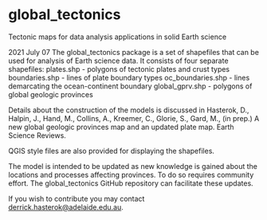 # global_tectonics
 Tectonic maps for data analysis applications in solid Earth science

2021 July 07
The global_tectonics package is a set of shapefiles that can be used for analysis of Earth science data.  It consists of four separate shapefiles:
  plates.shp - polygons of tectonic plates and crust types
  boundaries.shp - lines of plate boundary types
  oc_boundaries.shp - lines demarcating the ocean-continent boundary
  global_gprv.shp - polygons of global geologic provinces

Details about the construction of the models is discussed in Hasterok, D., Halpin, J., Hand, M., Collins, A., Kreemer, C., Glorie, S., Gard, M., (in prep.) A new global geologic provinces map and an updated plate map. Earth Science Reviews.

QGIS style files are also provided for displaying the shapefiles.

The model is intended to be updated as new knowledge is gained about the locations and processes affecting provinces.  To do so requires community effort.  The global_tectonics GitHub repository can facilitate these updates.

If you wish to contribute you may contact derrick.hasterok@adelaide.edu.au.
